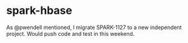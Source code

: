 spark-hbase
===========

As @pwendell mentioned, I migrate SPARK-1127 to a new independent project. Would push code and test in this weekend.
